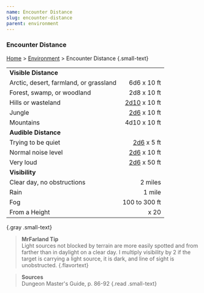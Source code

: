 ```yaml
---
name: Encounter Distance
slug: encounter-distance
parent: environment
---
```

### Encounter Distance
[Home](dm-operations-center) > [Environment](environment) > Encounter Distance {.small-text}

|||
| :------------------------------------- | ------------: |
| **Visible Distance**                                  ||
| Arctic, desert, farmland, or grassland |   6d6 x 10 ft |
| Forest, swamp, or woodland             |   2d8 x 10 ft |
| Hills or wasteland                     |  [2d10](/roll/2d10) x 10 ft |
| Jungle                                 |   [2d6](/roll/2d6) x 10 ft |
| Mountains                              |  4d10 x 10 ft |
| **Audible Distance**                                  ||
| Trying to be quiet                     |    [2d6](/roll/2d6) x 5 ft |
| Normal noise level                     |   [2d6](/roll/2d6) x 10 ft |
| Very loud                              |   [2d6](/roll/2d6) x 50 ft |
| **Visibility**                                        ||
| Clear day, no obstructions             |       2 miles |
| Rain                                   |        1 mile |
| Fog                                    | 100 to 300 ft |
| From a Height                          |          x 20 |
{.gray .small-text}

> **MrFarland Tip**<br/>
> Light sources not blocked by terrain are more easily spotted and from farther than in daylight on a clear day. I multiply visibility by 2 if the target is carrying a light source, it is dark, and line of sight is unobstructed.
{.flavortext}

> **Sources** <br/>
> Dungeon Master's Guide, p. 86-92
{.read .small-text}

